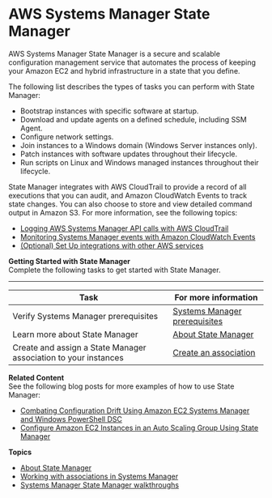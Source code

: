 # AWS Systems Manager State Manager<a name="systems-manager-state"></a>

AWS Systems Manager State Manager is a secure and scalable configuration management service that automates the process of keeping your Amazon EC2 and hybrid infrastructure in a state that you define\.

The following list describes the types of tasks you can perform with State Manager:
+ Bootstrap instances with specific software at startup\.
+ Download and update agents on a defined schedule, including SSM Agent\.
+ Configure network settings\.
+ Join instances to a Windows domain \(Windows Server instances only\)\.
+ Patch instances with software updates throughout their lifecycle\.
+ Run scripts on Linux and Windows managed instances throughout their lifecycle\.

State Manager integrates with AWS CloudTrail to provide a record of all executions that you can audit, and Amazon CloudWatch Events to track state changes\. You can also choose to store and view detailed command output in Amazon S3\. For more information, see the following topics:
+ [Logging AWS Systems Manager API calls with AWS CloudTrail](monitoring-cloudtrail-logs.md)
+ [Monitoring Systems Manager events with Amazon CloudWatch Events](monitoring-cloudwatch-events.md)
+ [\(Optional\) Set Up integrations with other AWS services](setup-integrations.md)

**Getting Started with State Manager**  
Complete the following tasks to get started with State Manager\.


****  

| Task | For more information | 
| --- | --- | 
|  Verify Systems Manager prerequisites  |  [Systems Manager prerequisites](systems-manager-prereqs.md)  | 
|  Learn more about State Manager  |  [About State Manager](sysman-state-about.md)  | 
|  Create and assign a State Manager association to your instances  |  [Create an association](sysman-state-assoc.md)  | 

**Related Content**  
See the following blog posts for more examples of how to use State Manager:
+ [Combating Configuration Drift Using Amazon EC2 Systems Manager and Windows PowerShell DSC](http://aws.amazon.com/blogs/mt/combating-configuration-drift-using-amazon-ec2-systems-manager-and-windows-powershell-dsc/)
+ [Configure Amazon EC2 Instances in an Auto Scaling Group Using State Manager](http://aws.amazon.com/blogs/mt/configure-amazon-ec2-instances-in-an-auto-scaling-group-using-state-manager/)

**Topics**
+ [About State Manager](sysman-state-about.md)
+ [Working with associations in Systems Manager](systems-manager-associations.md)
+ [Systems Manager State Manager walkthroughs](sysman-state-walk.md)